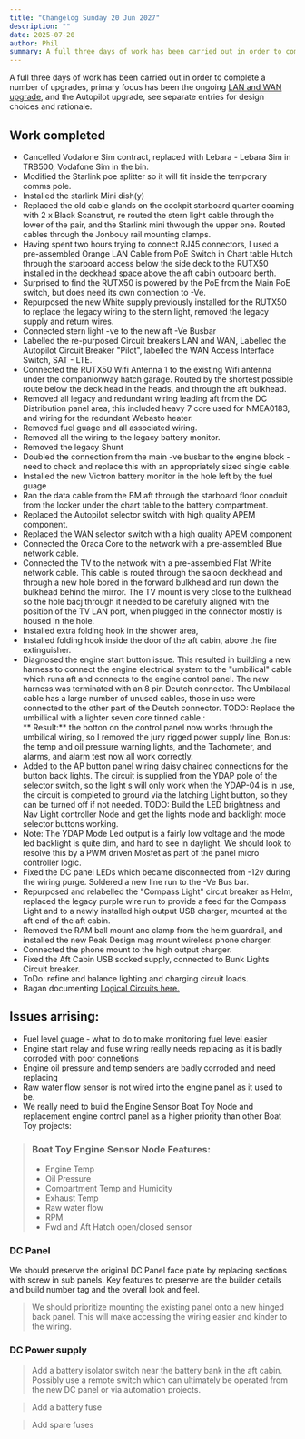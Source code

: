 ```yaml
---
title: "Changelog Sunday 20 Jun 2027"
description: ""
date: 2025-07-20
author: Phil
summary: A full three days of work has been carried out in order to complete a number of upgrades, primary focus has been the ongoing LAN and Wan upgrade, and the Autopilot upgrade, see separate entries for design choices and rationale.
---
```


A full three days of work has been carried out in order to complete a number of upgrades, primary focus has been the ongoing [LAN and WAN upgrade](./technical/LAN-WAN), and the Autopilot upgrade, see separate entries for design choices and rationale.

## Work completed

* Cancelled Vodafone Sim contract, replaced with Lebara - Lebara Sim in TRB500, Vodafone Sim in the bin.
* Modified the Starlink poe splitter so it will fit inside the temporary comms pole.
* Installed the starlink Mini dish(y)
* Replaced the old cable glands on the cockpit starboard quarter coaming with 2 x Black Scanstrut, re routed the stern light cable through the lower of the pair, and the Starlink mini thwough the upper one. Routed cables through the Jonbouy rail mounting clamps.
* Having spent two hours trying to connect RJ45 connectors, I used a pre-assembled Orange LAN Cable from PoE Switch in Chart table Hutch through the starboard access below the side deck to the RUTX50 installed in the deckhead space above the aft cabin outboard berth. 
* Surprised to find the RUTX50 is powered by the PoE from the Main PoE switch, but does need its own connection to -Ve.
* Repurposed the new White supply previously installed  for the RUTX50 to replace the legacy wiring to the stern light, removed the legacy supply and return wires.
* Connected stern light -ve to the new aft -Ve Busbar
* Labelled the re-purposed Circuit breakers LAN and WAN, Labelled the Autopilot Circuit Breaker "Pilot", labelled the WAN Access Interface Switch, SAT - LTE.
* Connected the RUTX50 Wifi Antenna 1 to the existing Wifi antenna under the companionway hatch garage.  Routed by the shortest possible route below the deck head in the heads, and through the aft bulkhead.
* Removed all legacy and redundant wiring leading aft from the DC Distribution panel area, this included heavy 7 core used for NMEA0183, and wiring for the redundant Webasto heater.
* Removed fuel guage and all associated wiring.
* Removed all the wiring to the legacy battery monitor.
* Removed the legacy Shunt
* Doubled the connection from the main -ve busbar to the engine block - need to check and replace this with an appropriately sized single cable.
* Installed the new Victron battery monitor in the hole left by the fuel guage
* Ran the data cable from the BM aft through the starboard floor conduit from the locker under the chart table to the battery compartment.  
* Replaced the Autopilot selector switch with high quality APEM component.
* Replaced the WAN selector switch with a high quality APEM component
* Connected the Oraca Core to the network with a pre-assembled Blue network cable.
* Connected the TV to the network with a pre-assembled Flat White network cable. This cable is routed through the saloon deckhead and through a new hole bored in the forward bulkhead and run down the bulkhead behind the mirror. The TV mount is very close to the bulkhead so the hole bacj through it needed to be carefully aligned with the position of the TV LAN port, when plugged in the connector mostly is housed in the hole.
* Installed extra folding hook in the shower area,  
* Installed folding hook inside the door of the aft cabin, above the fire extinguisher.
* Diagnosed the engine start button issue.  This resulted in building a new harness to connect the engine electrical system to the "umbilical" cable which runs aft and connects to the engine control panel.  The new harness was terminated with an 8 pin Deutch connector. The Umbilacal cable has a large number of unused cables, those in use were connected to the other part of the Deutch connector.  TODO: Replace the umbillical with a lighter seven core tinned cable.:  
** Result:** the botton on the control panel now works through the umbilical wiring, so I removed the jury rigged power supply line, Bonus: the temp and oil pressure warning lights, and the Tachometer, and alarms, and alarm test now all work correctly.
* Added to the AP button panel wiring daisy chained connections for the button back lights. The circuit is supplied from the YDAP pole of the selector switch, so the light s will only work when the YDAP-04 is in use, the circuit is completed to ground via the latching Light button, so they can be turned off if not needed. TODO: Build the LED brightness and Nav Light controller Node and get the lights mode and backlight mode selector buttons working.
* Note: The YDAP Mode Led output is a fairly low voltage and the mode led backlight is quite dim, and hard to see in daylight.  We should look to resolve this by a PWM driven Mosfet as part of the panel micro controller logic. 
* Fixed the DC panel LEDs which became disconnected from -12v during the wiring purge. Soldered a new line run to the -Ve Bus bar.
* Repurposed and relabelled the "Compass Light" circut breaker as Helm, replaced the legacy purple wire run to provide a feed for the Compass Light and to a newly installed high output USB charger, mounted at the aft end of the aft cabin.
* Removed the RAM ball mount anc clamp from the helm guardrail, and installed the new Peak Design mag mount wireless phone charger.
* Connected the phone mount to the high output charger.
* Fixed the Aft Cabin USB socked supply, connected to Bunk Lights Circuit breaker.
* ToDo: refine and balance lighting and charging circuit loads.
* Bagan documenting [Logical Circuits here.](./technical/logical-circuit)

## Issues arrising:

* Fuel level guage - what to do to make monitoring fuel level easier
* Engine start relay and fuse wiring really needs replacing as it is badly corroded with poor connetions
* Engine oil pressure and temp senders are badly corroded and need replacing
* Raw water flow sensor is not wired into the engine panel as it used to be.
* We really need to build the Engine Sensor Boat Toy Node and replacement engine control panel as a higher priority than other Boat Toy projects:

>   
> ### Boat Toy Engine Sensor Node Features:
>   * Engine Temp
>   * Oil Pressure
>   * Compartment Temp and Humidity
>   * Exhaust Temp
>   * Raw water flow
>   * RPM
>   * Fwd and Aft Hatch open/closed sensor

### DC Panel
We should preserve the original DC Panel face plate by replacing sections with screw in sub panels.
Key features to preserve are the builder details and build number tag and the overall look and feel.

> We should prioritize mounting the existing panel onto a new hinged back panel.  This will make accessing the wiring easier and kinder to the wiring. 

### DC Power supply

> Add a battery isolator switch near the battery bank in the aft cabin. Possibly use a remote switch which can ultimately be operated from the new DC panel or via automation projects.

> Add a battery fuse

> Add spare fuses

> 
